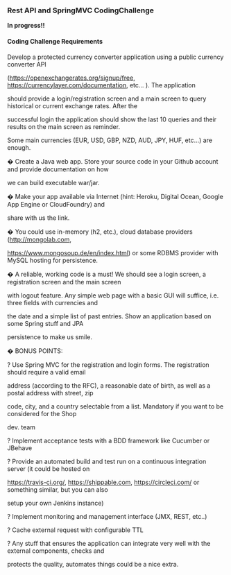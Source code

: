 ### Rest API and SpringMVC CodingChallenge

**In progress!!**


#### Coding Challenge Requirements 

Develop a protected currency converter application using a public currency converter API

(https://openexchangerates.org/signup/free, https://currencylayer.com/documentation, etc... ). The application

should provide a login/registration screen and a main screen to query historical or current exchange rates. After the

successful login the application should show the last 10 queries and their results on the main screen as reminder.


Some main currencies (EUR, USD, GBP, NZD, AUD, JPY, HUF, etc...) are enough.


� Create a Java web app. Store your source code in your Github account and provide documentation on how

we can build executable war/jar.


� Make your app available via Internet (hint: Heroku, Digital Ocean, Google App Engine or CloudFoundry) and

share with us the link.


� You could use in-memory (h2, etc.), cloud database providers (http://mongolab.com,

https://www.mongosoup.de/en/index.html) or some RDBMS provider with MySQL hosting for persistence.


� A reliable, working code is a must! We should see a login screen, a registration screen and the main screen

with logout feature. Any simple web page with a basic GUI will suffice, i.e. three fields with currencies and

the date and a simple list of past entries. Show an application based on some Spring stuff and JPA

persistence to make us smile.


� BONUS POINTS:


? Use Spring MVC for the registration and login forms. The registration should require a valid email

address (according to the RFC), a reasonable date of birth, as well as a postal address with street, zip

code, city, and a country selectable from a list. Mandatory if you want to be considered for the Shop

dev. team


? Implement acceptance tests with a BDD framework like Cucumber or JBehave


? Provide an automated build and test run on a continuous integration server (it could be hosted on

https://travis-ci.org/, https://shippable.com, https://circleci.com/ or something similar, but you can also

setup your own Jenkins instance)


? Implement monitoring and management interface (JMX, REST, etc..)


? Cache external request with configurable TTL


? Any stuff that ensures the application can integrate very well with the external components, checks and

protects the quality, automates things could be a nice extra.

